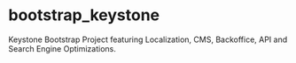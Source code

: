 # bootstrap_keystone
Keystone Bootstrap Project featuring Localization, CMS, Backoffice, API and Search Engine Optimizations.
